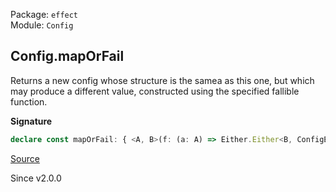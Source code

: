 Package: `effect`<br />
Module: `Config`<br />

## Config.mapOrFail

Returns a new config whose structure is the samea as this one, but which
may produce a different value, constructed using the specified fallible
function.

**Signature**

```ts
declare const mapOrFail: { <A, B>(f: (a: A) => Either.Either<B, ConfigError.ConfigError>): (self: Config<A>) => Config<B>; <A, B>(self: Config<A>, f: (a: A) => Either.Either<B, ConfigError.ConfigError>): Config<B>; }
```

[Source](https://github.com/Effect-TS/effect/tree/main/packages/effect/src/Config.ts#L259)

Since v2.0.0